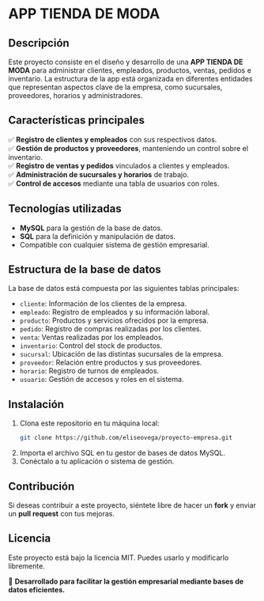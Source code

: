 # APP TIENDA DE MODA

## Descripción

Este proyecto consiste en el diseño y desarrollo de una **APP TIENDA DE MODA** para administrar clientes, empleados, productos, ventas, pedidos e inventario. La estructura de la app está organizada en diferentes entidades que representan aspectos clave de la empresa, como sucursales, proveedores, horarios y administradores.

## Características principales

✅ **Registro de clientes y empleados** con sus respectivos datos.\
✅ **Gestión de productos y proveedores**, manteniendo un control sobre el inventario.\
✅ **Registro de ventas y pedidos** vinculados a clientes y empleados.\
✅ **Administración de sucursales y horarios** de trabajo.\
✅ **Control de accesos** mediante una tabla de usuarios con roles.

## Tecnologías utilizadas

- **MySQL** para la gestión de la base de datos.
- **SQL** para la definición y manipulación de datos.
- Compatible con cualquier sistema de gestión empresarial.

## Estructura de la base de datos

La base de datos está compuesta por las siguientes tablas principales:

- `cliente`: Información de los clientes de la empresa.
- `empleado`: Registro de empleados y su información laboral.
- `producto`: Productos y servicios ofrecidos por la empresa.
- `pedido`: Registro de compras realizadas por los clientes.
- `venta`: Ventas realizadas por los empleados.
- `inventario`: Control del stock de productos.
- `sucursal`: Ubicación de las distintas sucursales de la empresa.
- `proveedor`: Relación entre productos y sus proveedores.
- `horario`: Registro de turnos de empleados.
- `usuario`: Gestión de accesos y roles en el sistema.

## Instalación

1. Clona este repositorio en tu máquina local:
   ```bash
   git clone https://github.com/eliseovega/proyecto-empresa.git
   ```
2. Importa el archivo SQL en tu gestor de bases de datos MySQL.
3. Conéctalo a tu aplicación o sistema de gestión.

## Contribución

Si deseas contribuir a este proyecto, siéntete libre de hacer un **fork** y enviar un **pull request** con tus mejoras.

## Licencia

Este proyecto está bajo la licencia MIT. Puedes usarlo y modificarlo libremente.

🚀 **Desarrollado para facilitar la gestión empresarial mediante bases de datos eficientes.**

